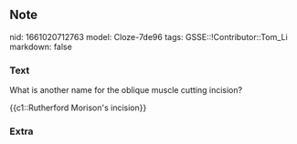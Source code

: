 ## Note
nid: 1661020712763
model: Cloze-7de96
tags: GSSE::!Contributor::Tom_Li
markdown: false

### Text
What is another name for the oblique muscle cutting incision?

{{c1::Rutherford Morison's incision}}

### Extra

